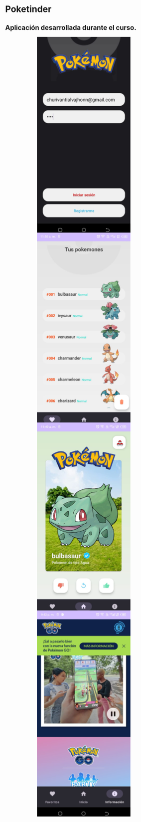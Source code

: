 # Poketinder

## Aplicación desarrollada durante el curso.

<p align="center">
  <img align="center" src="https://github.com/Jhonchuri11/GestorDocumental_Frontend_Busqueda/blob/master/R1-app/register-user-poketinder.png" hight="300" width="300" /> 
  <img align="center" src="https://github.com/Jhonchuri11/GestorDocumental_Frontend_Busqueda/blob/master/R1-app/list-favorite-pkemons.png" hight="300" width="300" /> 

  <img align="center" src="https://github.com/Jhonchuri11/GestorDocumental_Frontend_Busqueda/blob/master/R1-app/card-pokemons.png" hight="300" width="300" /> 
  <img align="center" src="https://github.com/Jhonchuri11/GestorDocumental_Frontend_Busqueda/blob/master/R1-app/information-poketinde.png" hight="300" width="300" /> 
</p>



